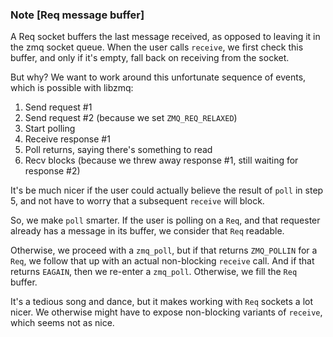### Note [Req message buffer]

A Req socket buffers the last message received, as opposed to leaving it in the zmq socket queue. When the user
calls `receive`, we first check this buffer, and only if it's empty, fall back on receiving from the socket.

But why? We want to work around this unfortunate sequence of events, which is possible with libzmq:

  1. Send request #1
  2. Send request #2 (because we set `ZMQ_REQ_RELAXED`)
  3. Start polling
  4. Receive response #1
  5. Poll returns, saying there's something to read
  6. Recv blocks (because we threw away response #1, still waiting for response #2)

It's be much nicer if the user could actually believe the result of `poll` in step 5, and not have to worry that a
subsequent `receive` will block.

So, we make `poll` smarter. If the user is polling on a `Req`, and that requester already has a message in its
buffer, we consider that `Req` readable.

Otherwise, we proceed with a `zmq_poll`, but if that returns `ZMQ_POLLIN` for a `Req`, we follow that up with
an actual non-blocking `receive` call. And if that returns `EAGAIN`, then we re-enter a `zmq_poll`. Otherwise, we fill
the `Req` buffer.

It's a tedious song and dance, but it makes working with `Req` sockets a lot nicer. We otherwise might have to
expose non-blocking variants of `receive`, which seems not as nice.
